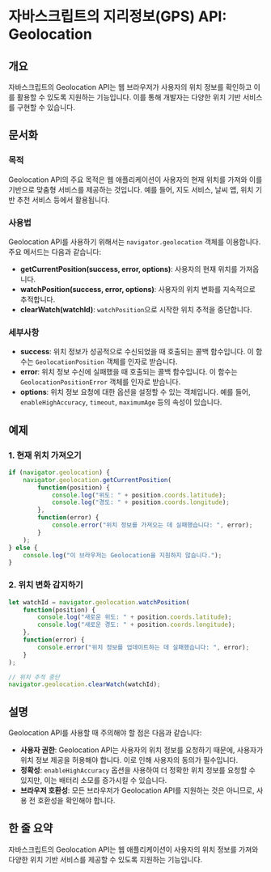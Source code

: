 <!--
Meta Description: # 자바스크립트의 지리정보(GPS) API: Geolocation ## 개요 자바스크립트의 Geolocation API는 웹 브라우저가 사용자의 위치 정보를 확인하고 이를 활용할 수 있도록 지원하는 기능입니다. 이를 통해 개발자는 다양한 위치 기반 서비스를 구현할 수 ...
Meta Keywords: geolocation, error, 사용자의, console, 정보를
-->

# 자바스크립트의 지리정보(GPS) API: Geolocation

## 개요
자바스크립트의 Geolocation API는 웹 브라우저가 사용자의 위치 정보를 확인하고 이를 활용할 수 있도록 지원하는 기능입니다. 이를 통해 개발자는 다양한 위치 기반 서비스를 구현할 수 있습니다.

## 문서화

### 목적
Geolocation API의 주요 목적은 웹 애플리케이션이 사용자의 현재 위치를 가져와 이를 기반으로 맞춤형 서비스를 제공하는 것입니다. 예를 들어, 지도 서비스, 날씨 앱, 위치 기반 추천 서비스 등에서 활용됩니다.

### 사용법
Geolocation API를 사용하기 위해서는 `navigator.geolocation` 객체를 이용합니다. 주요 메서드는 다음과 같습니다:

- **getCurrentPosition(success, error, options)**: 사용자의 현재 위치를 가져옵니다.
- **watchPosition(success, error, options)**: 사용자의 위치 변화를 지속적으로 추적합니다.
- **clearWatch(watchId)**: `watchPosition`으로 시작한 위치 추적을 중단합니다.

### 세부사항
- **success**: 위치 정보가 성공적으로 수신되었을 때 호출되는 콜백 함수입니다. 이 함수는 `GeolocationPosition` 객체를 인자로 받습니다.
- **error**: 위치 정보 수신에 실패했을 때 호출되는 콜백 함수입니다. 이 함수는 `GeolocationPositionError` 객체를 인자로 받습니다.
- **options**: 위치 정보 요청에 대한 옵션을 설정할 수 있는 객체입니다. 예를 들어, `enableHighAccuracy`, `timeout`, `maximumAge` 등의 속성이 있습니다.

## 예제

### 1. 현재 위치 가져오기
```javascript
if (navigator.geolocation) {
    navigator.geolocation.getCurrentPosition(
        function(position) {
            console.log("위도: " + position.coords.latitude);
            console.log("경도: " + position.coords.longitude);
        },
        function(error) {
            console.error("위치 정보를 가져오는 데 실패했습니다: ", error);
        }
    );
} else {
    console.log("이 브라우저는 Geolocation을 지원하지 않습니다.");
}
```

### 2. 위치 변화 감지하기
```javascript
let watchId = navigator.geolocation.watchPosition(
    function(position) {
        console.log("새로운 위도: " + position.coords.latitude);
        console.log("새로운 경도: " + position.coords.longitude);
    },
    function(error) {
        console.error("위치 정보를 업데이트하는 데 실패했습니다: ", error);
    }
);

// 위치 추적 중단
navigator.geolocation.clearWatch(watchId);
```

## 설명
Geolocation API를 사용할 때 주의해야 할 점은 다음과 같습니다:

- **사용자 권한**: Geolocation API는 사용자의 위치 정보를 요청하기 때문에, 사용자가 위치 정보 제공을 허용해야 합니다. 이로 인해 사용자의 동의가 필수입니다.
- **정확성**: `enableHighAccuracy` 옵션을 사용하여 더 정확한 위치 정보를 요청할 수 있지만, 이는 배터리 소모를 증가시킬 수 있습니다.
- **브라우저 호환성**: 모든 브라우저가 Geolocation API를 지원하는 것은 아니므로, 사용 전 호환성을 확인해야 합니다.

## 한 줄 요약
자바스크립트의 Geolocation API는 웹 애플리케이션이 사용자의 위치 정보를 가져와 다양한 위치 기반 서비스를 제공할 수 있도록 지원하는 기능입니다.